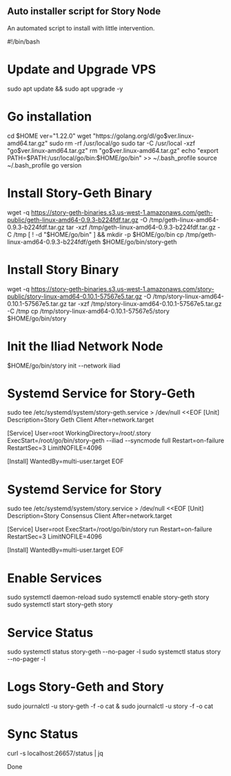 Auto installer script for Story Node
----------------------------------------------------------------------------------------------------------------------------------------------------------------------
An automated script to install with little intervention.

#!/bin/bash

# Update and Upgrade VPS
sudo apt update && sudo apt upgrade -y

# Go installation
cd $HOME
ver="1.22.0"
wget "https://golang.org/dl/go$ver.linux-amd64.tar.gz"
sudo rm -rf /usr/local/go
sudo tar -C /usr/local -xzf "go$ver.linux-amd64.tar.gz"
rm "go$ver.linux-amd64.tar.gz"
echo "export PATH=\$PATH:/usr/local/go/bin:\$HOME/go/bin" >> ~/.bash_profile
source ~/.bash_profile
go version

# Install Story-Geth Binary
wget -q https://story-geth-binaries.s3.us-west-1.amazonaws.com/geth-public/geth-linux-amd64-0.9.3-b224fdf.tar.gz -O /tmp/geth-linux-amd64-0.9.3-b224fdf.tar.gz
tar -xzf /tmp/geth-linux-amd64-0.9.3-b224fdf.tar.gz -C /tmp
[ ! -d "$HOME/go/bin" ] && mkdir -p $HOME/go/bin
cp /tmp/geth-linux-amd64-0.9.3-b224fdf/geth $HOME/go/bin/story-geth

# Install Story Binary
wget -q https://story-geth-binaries.s3.us-west-1.amazonaws.com/story-public/story-linux-amd64-0.10.1-57567e5.tar.gz -O /tmp/story-linux-amd64-0.10.1-57567e5.tar.gz
tar -xzf /tmp/story-linux-amd64-0.10.1-57567e5.tar.gz -C /tmp
cp /tmp/story-linux-amd64-0.10.1-57567e5/story $HOME/go/bin/story

# Init the Iliad Network Node
$HOME/go/bin/story init --network iliad

# Systemd Service for Story-Geth
sudo tee /etc/systemd/system/story-geth.service > /dev/null <<EOF
[Unit]
Description=Story Geth Client
After=network.target

[Service]
User=root
WorkingDirectory=/root/.story
ExecStart=/root/go/bin/story-geth --iliad --syncmode full
Restart=on-failure
RestartSec=3
LimitNOFILE=4096

[Install]
WantedBy=multi-user.target
EOF

# Systemd Service for Story
sudo tee /etc/systemd/system/story.service > /dev/null <<EOF
[Unit]
Description=Story Consensus Client
After=network.target

[Service]
User=root
ExecStart=/root/go/bin/story run
Restart=on-failure
RestartSec=3
LimitNOFILE=4096

[Install]
WantedBy=multi-user.target
EOF

# Enable Services
sudo systemctl daemon-reload
sudo systemctl enable story-geth story
sudo systemctl start story-geth story

# Service Status
sudo systemctl status story-geth --no-pager -l
sudo systemctl status story --no-pager -l

# Logs Story-Geth and Story
sudo journalctl -u story-geth -f -o cat &
sudo journalctl -u story -f -o cat

# Sync Status
curl -s localhost:26657/status | jq

Done
